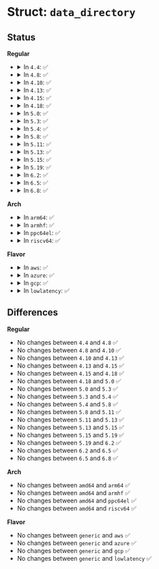 # Struct: <code>data_directory</code>

## Status
<b>Regular</b>
<ul>
<li>
<details>
<summary>In <code>4.4</code>: ✅</summary>

```c
struct data_directory {
    struct data_dirent exports;
    struct data_dirent imports;
    struct data_dirent resources;
    struct data_dirent exceptions;
    struct data_dirent certs;
    struct data_dirent base_relocations;
    struct data_dirent debug;
    struct data_dirent arch;
    struct data_dirent global_ptr;
    struct data_dirent tls;
    struct data_dirent load_config;
    struct data_dirent bound_imports;
    struct data_dirent import_addrs;
    struct data_dirent delay_imports;
    struct data_dirent clr_runtime_hdr;
    struct data_dirent reserved;
};
```
</details>
</li>
<li>
<details>
<summary>In <code>4.8</code>: ✅</summary>

```c
struct data_directory {
    struct data_dirent exports;
    struct data_dirent imports;
    struct data_dirent resources;
    struct data_dirent exceptions;
    struct data_dirent certs;
    struct data_dirent base_relocations;
    struct data_dirent debug;
    struct data_dirent arch;
    struct data_dirent global_ptr;
    struct data_dirent tls;
    struct data_dirent load_config;
    struct data_dirent bound_imports;
    struct data_dirent import_addrs;
    struct data_dirent delay_imports;
    struct data_dirent clr_runtime_hdr;
    struct data_dirent reserved;
};
```
</details>
</li>
<li>
<details>
<summary>In <code>4.10</code>: ✅</summary>

```c
struct data_directory {
    struct data_dirent exports;
    struct data_dirent imports;
    struct data_dirent resources;
    struct data_dirent exceptions;
    struct data_dirent certs;
    struct data_dirent base_relocations;
    struct data_dirent debug;
    struct data_dirent arch;
    struct data_dirent global_ptr;
    struct data_dirent tls;
    struct data_dirent load_config;
    struct data_dirent bound_imports;
    struct data_dirent import_addrs;
    struct data_dirent delay_imports;
    struct data_dirent clr_runtime_hdr;
    struct data_dirent reserved;
};
```
</details>
</li>
<li>
<details>
<summary>In <code>4.13</code>: ✅</summary>

```c
struct data_directory {
    struct data_dirent exports;
    struct data_dirent imports;
    struct data_dirent resources;
    struct data_dirent exceptions;
    struct data_dirent certs;
    struct data_dirent base_relocations;
    struct data_dirent debug;
    struct data_dirent arch;
    struct data_dirent global_ptr;
    struct data_dirent tls;
    struct data_dirent load_config;
    struct data_dirent bound_imports;
    struct data_dirent import_addrs;
    struct data_dirent delay_imports;
    struct data_dirent clr_runtime_hdr;
    struct data_dirent reserved;
};
```
</details>
</li>
<li>
<details>
<summary>In <code>4.15</code>: ✅</summary>

```c
struct data_directory {
    struct data_dirent exports;
    struct data_dirent imports;
    struct data_dirent resources;
    struct data_dirent exceptions;
    struct data_dirent certs;
    struct data_dirent base_relocations;
    struct data_dirent debug;
    struct data_dirent arch;
    struct data_dirent global_ptr;
    struct data_dirent tls;
    struct data_dirent load_config;
    struct data_dirent bound_imports;
    struct data_dirent import_addrs;
    struct data_dirent delay_imports;
    struct data_dirent clr_runtime_hdr;
    struct data_dirent reserved;
};
```
</details>
</li>
<li>
<details>
<summary>In <code>4.18</code>: ✅</summary>

```c
struct data_directory {
    struct data_dirent exports;
    struct data_dirent imports;
    struct data_dirent resources;
    struct data_dirent exceptions;
    struct data_dirent certs;
    struct data_dirent base_relocations;
    struct data_dirent debug;
    struct data_dirent arch;
    struct data_dirent global_ptr;
    struct data_dirent tls;
    struct data_dirent load_config;
    struct data_dirent bound_imports;
    struct data_dirent import_addrs;
    struct data_dirent delay_imports;
    struct data_dirent clr_runtime_hdr;
    struct data_dirent reserved;
};
```
</details>
</li>
<li>
<details>
<summary>In <code>5.0</code>: ✅</summary>

```c
struct data_directory {
    struct data_dirent exports;
    struct data_dirent imports;
    struct data_dirent resources;
    struct data_dirent exceptions;
    struct data_dirent certs;
    struct data_dirent base_relocations;
    struct data_dirent debug;
    struct data_dirent arch;
    struct data_dirent global_ptr;
    struct data_dirent tls;
    struct data_dirent load_config;
    struct data_dirent bound_imports;
    struct data_dirent import_addrs;
    struct data_dirent delay_imports;
    struct data_dirent clr_runtime_hdr;
    struct data_dirent reserved;
};
```
</details>
</li>
<li>
<details>
<summary>In <code>5.3</code>: ✅</summary>

```c
struct data_directory {
    struct data_dirent exports;
    struct data_dirent imports;
    struct data_dirent resources;
    struct data_dirent exceptions;
    struct data_dirent certs;
    struct data_dirent base_relocations;
    struct data_dirent debug;
    struct data_dirent arch;
    struct data_dirent global_ptr;
    struct data_dirent tls;
    struct data_dirent load_config;
    struct data_dirent bound_imports;
    struct data_dirent import_addrs;
    struct data_dirent delay_imports;
    struct data_dirent clr_runtime_hdr;
    struct data_dirent reserved;
};
```
</details>
</li>
<li>
<details>
<summary>In <code>5.4</code>: ✅</summary>

```c
struct data_directory {
    struct data_dirent exports;
    struct data_dirent imports;
    struct data_dirent resources;
    struct data_dirent exceptions;
    struct data_dirent certs;
    struct data_dirent base_relocations;
    struct data_dirent debug;
    struct data_dirent arch;
    struct data_dirent global_ptr;
    struct data_dirent tls;
    struct data_dirent load_config;
    struct data_dirent bound_imports;
    struct data_dirent import_addrs;
    struct data_dirent delay_imports;
    struct data_dirent clr_runtime_hdr;
    struct data_dirent reserved;
};
```
</details>
</li>
<li>
<details>
<summary>In <code>5.8</code>: ✅</summary>

```c
struct data_directory {
    struct data_dirent exports;
    struct data_dirent imports;
    struct data_dirent resources;
    struct data_dirent exceptions;
    struct data_dirent certs;
    struct data_dirent base_relocations;
    struct data_dirent debug;
    struct data_dirent arch;
    struct data_dirent global_ptr;
    struct data_dirent tls;
    struct data_dirent load_config;
    struct data_dirent bound_imports;
    struct data_dirent import_addrs;
    struct data_dirent delay_imports;
    struct data_dirent clr_runtime_hdr;
    struct data_dirent reserved;
};
```
</details>
</li>
<li>
<details>
<summary>In <code>5.11</code>: ✅</summary>

```c
struct data_directory {
    struct data_dirent exports;
    struct data_dirent imports;
    struct data_dirent resources;
    struct data_dirent exceptions;
    struct data_dirent certs;
    struct data_dirent base_relocations;
    struct data_dirent debug;
    struct data_dirent arch;
    struct data_dirent global_ptr;
    struct data_dirent tls;
    struct data_dirent load_config;
    struct data_dirent bound_imports;
    struct data_dirent import_addrs;
    struct data_dirent delay_imports;
    struct data_dirent clr_runtime_hdr;
    struct data_dirent reserved;
};
```
</details>
</li>
<li>
<details>
<summary>In <code>5.13</code>: ✅</summary>

```c
struct data_directory {
    struct data_dirent exports;
    struct data_dirent imports;
    struct data_dirent resources;
    struct data_dirent exceptions;
    struct data_dirent certs;
    struct data_dirent base_relocations;
    struct data_dirent debug;
    struct data_dirent arch;
    struct data_dirent global_ptr;
    struct data_dirent tls;
    struct data_dirent load_config;
    struct data_dirent bound_imports;
    struct data_dirent import_addrs;
    struct data_dirent delay_imports;
    struct data_dirent clr_runtime_hdr;
    struct data_dirent reserved;
};
```
</details>
</li>
<li>
<details>
<summary>In <code>5.15</code>: ✅</summary>

```c
struct data_directory {
    struct data_dirent exports;
    struct data_dirent imports;
    struct data_dirent resources;
    struct data_dirent exceptions;
    struct data_dirent certs;
    struct data_dirent base_relocations;
    struct data_dirent debug;
    struct data_dirent arch;
    struct data_dirent global_ptr;
    struct data_dirent tls;
    struct data_dirent load_config;
    struct data_dirent bound_imports;
    struct data_dirent import_addrs;
    struct data_dirent delay_imports;
    struct data_dirent clr_runtime_hdr;
    struct data_dirent reserved;
};
```
</details>
</li>
<li>
<details>
<summary>In <code>5.19</code>: ✅</summary>

```c
struct data_directory {
    struct data_dirent exports;
    struct data_dirent imports;
    struct data_dirent resources;
    struct data_dirent exceptions;
    struct data_dirent certs;
    struct data_dirent base_relocations;
    struct data_dirent debug;
    struct data_dirent arch;
    struct data_dirent global_ptr;
    struct data_dirent tls;
    struct data_dirent load_config;
    struct data_dirent bound_imports;
    struct data_dirent import_addrs;
    struct data_dirent delay_imports;
    struct data_dirent clr_runtime_hdr;
    struct data_dirent reserved;
};
```
</details>
</li>
<li>
<details>
<summary>In <code>6.2</code>: ✅</summary>

```c
struct data_directory {
    struct data_dirent exports;
    struct data_dirent imports;
    struct data_dirent resources;
    struct data_dirent exceptions;
    struct data_dirent certs;
    struct data_dirent base_relocations;
    struct data_dirent debug;
    struct data_dirent arch;
    struct data_dirent global_ptr;
    struct data_dirent tls;
    struct data_dirent load_config;
    struct data_dirent bound_imports;
    struct data_dirent import_addrs;
    struct data_dirent delay_imports;
    struct data_dirent clr_runtime_hdr;
    struct data_dirent reserved;
};
```
</details>
</li>
<li>
<details>
<summary>In <code>6.5</code>: ✅</summary>

```c
struct data_directory {
    struct data_dirent exports;
    struct data_dirent imports;
    struct data_dirent resources;
    struct data_dirent exceptions;
    struct data_dirent certs;
    struct data_dirent base_relocations;
    struct data_dirent debug;
    struct data_dirent arch;
    struct data_dirent global_ptr;
    struct data_dirent tls;
    struct data_dirent load_config;
    struct data_dirent bound_imports;
    struct data_dirent import_addrs;
    struct data_dirent delay_imports;
    struct data_dirent clr_runtime_hdr;
    struct data_dirent reserved;
};
```
</details>
</li>
<li>
<details>
<summary>In <code>6.8</code>: ✅</summary>

```c
struct data_directory {
    struct data_dirent exports;
    struct data_dirent imports;
    struct data_dirent resources;
    struct data_dirent exceptions;
    struct data_dirent certs;
    struct data_dirent base_relocations;
    struct data_dirent debug;
    struct data_dirent arch;
    struct data_dirent global_ptr;
    struct data_dirent tls;
    struct data_dirent load_config;
    struct data_dirent bound_imports;
    struct data_dirent import_addrs;
    struct data_dirent delay_imports;
    struct data_dirent clr_runtime_hdr;
    struct data_dirent reserved;
};
```
</details>
</li>
</ul>
<b>Arch</b>
<ul>
<li>
<details>
<summary>In <code>arm64</code>: ✅</summary>

```c
struct data_directory {
    struct data_dirent exports;
    struct data_dirent imports;
    struct data_dirent resources;
    struct data_dirent exceptions;
    struct data_dirent certs;
    struct data_dirent base_relocations;
    struct data_dirent debug;
    struct data_dirent arch;
    struct data_dirent global_ptr;
    struct data_dirent tls;
    struct data_dirent load_config;
    struct data_dirent bound_imports;
    struct data_dirent import_addrs;
    struct data_dirent delay_imports;
    struct data_dirent clr_runtime_hdr;
    struct data_dirent reserved;
};
```
</details>
</li>
<li>
<details>
<summary>In <code>armhf</code>: ✅</summary>

```c
struct data_directory {
    struct data_dirent exports;
    struct data_dirent imports;
    struct data_dirent resources;
    struct data_dirent exceptions;
    struct data_dirent certs;
    struct data_dirent base_relocations;
    struct data_dirent debug;
    struct data_dirent arch;
    struct data_dirent global_ptr;
    struct data_dirent tls;
    struct data_dirent load_config;
    struct data_dirent bound_imports;
    struct data_dirent import_addrs;
    struct data_dirent delay_imports;
    struct data_dirent clr_runtime_hdr;
    struct data_dirent reserved;
};
```
</details>
</li>
<li>
<details>
<summary>In <code>ppc64el</code>: ✅</summary>

```c
struct data_directory {
    struct data_dirent exports;
    struct data_dirent imports;
    struct data_dirent resources;
    struct data_dirent exceptions;
    struct data_dirent certs;
    struct data_dirent base_relocations;
    struct data_dirent debug;
    struct data_dirent arch;
    struct data_dirent global_ptr;
    struct data_dirent tls;
    struct data_dirent load_config;
    struct data_dirent bound_imports;
    struct data_dirent import_addrs;
    struct data_dirent delay_imports;
    struct data_dirent clr_runtime_hdr;
    struct data_dirent reserved;
};
```
</details>
</li>
<li>
<details>
<summary>In <code>riscv64</code>: ✅</summary>

```c
struct data_directory {
    struct data_dirent exports;
    struct data_dirent imports;
    struct data_dirent resources;
    struct data_dirent exceptions;
    struct data_dirent certs;
    struct data_dirent base_relocations;
    struct data_dirent debug;
    struct data_dirent arch;
    struct data_dirent global_ptr;
    struct data_dirent tls;
    struct data_dirent load_config;
    struct data_dirent bound_imports;
    struct data_dirent import_addrs;
    struct data_dirent delay_imports;
    struct data_dirent clr_runtime_hdr;
    struct data_dirent reserved;
};
```
</details>
</li>
</ul>
<b>Flavor</b>
<ul>
<li>
<details>
<summary>In <code>aws</code>: ✅</summary>

```c
struct data_directory {
    struct data_dirent exports;
    struct data_dirent imports;
    struct data_dirent resources;
    struct data_dirent exceptions;
    struct data_dirent certs;
    struct data_dirent base_relocations;
    struct data_dirent debug;
    struct data_dirent arch;
    struct data_dirent global_ptr;
    struct data_dirent tls;
    struct data_dirent load_config;
    struct data_dirent bound_imports;
    struct data_dirent import_addrs;
    struct data_dirent delay_imports;
    struct data_dirent clr_runtime_hdr;
    struct data_dirent reserved;
};
```
</details>
</li>
<li>
<details>
<summary>In <code>azure</code>: ✅</summary>

```c
struct data_directory {
    struct data_dirent exports;
    struct data_dirent imports;
    struct data_dirent resources;
    struct data_dirent exceptions;
    struct data_dirent certs;
    struct data_dirent base_relocations;
    struct data_dirent debug;
    struct data_dirent arch;
    struct data_dirent global_ptr;
    struct data_dirent tls;
    struct data_dirent load_config;
    struct data_dirent bound_imports;
    struct data_dirent import_addrs;
    struct data_dirent delay_imports;
    struct data_dirent clr_runtime_hdr;
    struct data_dirent reserved;
};
```
</details>
</li>
<li>
<details>
<summary>In <code>gcp</code>: ✅</summary>

```c
struct data_directory {
    struct data_dirent exports;
    struct data_dirent imports;
    struct data_dirent resources;
    struct data_dirent exceptions;
    struct data_dirent certs;
    struct data_dirent base_relocations;
    struct data_dirent debug;
    struct data_dirent arch;
    struct data_dirent global_ptr;
    struct data_dirent tls;
    struct data_dirent load_config;
    struct data_dirent bound_imports;
    struct data_dirent import_addrs;
    struct data_dirent delay_imports;
    struct data_dirent clr_runtime_hdr;
    struct data_dirent reserved;
};
```
</details>
</li>
<li>
<details>
<summary>In <code>lowlatency</code>: ✅</summary>

```c
struct data_directory {
    struct data_dirent exports;
    struct data_dirent imports;
    struct data_dirent resources;
    struct data_dirent exceptions;
    struct data_dirent certs;
    struct data_dirent base_relocations;
    struct data_dirent debug;
    struct data_dirent arch;
    struct data_dirent global_ptr;
    struct data_dirent tls;
    struct data_dirent load_config;
    struct data_dirent bound_imports;
    struct data_dirent import_addrs;
    struct data_dirent delay_imports;
    struct data_dirent clr_runtime_hdr;
    struct data_dirent reserved;
};
```
</details>
</li>
</ul>

## Differences
<b>Regular</b>
<ul>
<li>
No changes between <code>4.4</code> and <code>4.8</code> ✅
</li>
<li>
No changes between <code>4.8</code> and <code>4.10</code> ✅
</li>
<li>
No changes between <code>4.10</code> and <code>4.13</code> ✅
</li>
<li>
No changes between <code>4.13</code> and <code>4.15</code> ✅
</li>
<li>
No changes between <code>4.15</code> and <code>4.18</code> ✅
</li>
<li>
No changes between <code>4.18</code> and <code>5.0</code> ✅
</li>
<li>
No changes between <code>5.0</code> and <code>5.3</code> ✅
</li>
<li>
No changes between <code>5.3</code> and <code>5.4</code> ✅
</li>
<li>
No changes between <code>5.4</code> and <code>5.8</code> ✅
</li>
<li>
No changes between <code>5.8</code> and <code>5.11</code> ✅
</li>
<li>
No changes between <code>5.11</code> and <code>5.13</code> ✅
</li>
<li>
No changes between <code>5.13</code> and <code>5.15</code> ✅
</li>
<li>
No changes between <code>5.15</code> and <code>5.19</code> ✅
</li>
<li>
No changes between <code>5.19</code> and <code>6.2</code> ✅
</li>
<li>
No changes between <code>6.2</code> and <code>6.5</code> ✅
</li>
<li>
No changes between <code>6.5</code> and <code>6.8</code> ✅
</li>
</ul>
<b>Arch</b>
<ul>
<li>
No changes between <code>amd64</code> and <code>arm64</code> ✅
</li>
<li>
No changes between <code>amd64</code> and <code>armhf</code> ✅
</li>
<li>
No changes between <code>amd64</code> and <code>ppc64el</code> ✅
</li>
<li>
No changes between <code>amd64</code> and <code>riscv64</code> ✅
</li>
</ul>
<b>Flavor</b>
<ul>
<li>
No changes between <code>generic</code> and <code>aws</code> ✅
</li>
<li>
No changes between <code>generic</code> and <code>azure</code> ✅
</li>
<li>
No changes between <code>generic</code> and <code>gcp</code> ✅
</li>
<li>
No changes between <code>generic</code> and <code>lowlatency</code> ✅
</li>
</ul>
